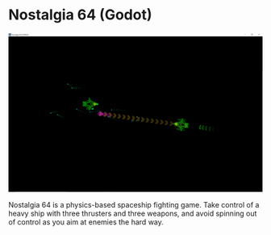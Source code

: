 # Nostalgia 64 (Godot)
![](Nostalgia64Preview.png)

Nostalgia 64 is a physics-based spaceship fighting game. Take control of a heavy ship with three thrusters and three weapons, and avoid spinning out of control as you aim at enemies the hard way. 
